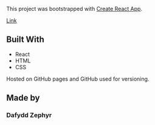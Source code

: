 This project was bootstrapped with [Create React App](https://github.com/facebook/create-react-app).

[Link](https://helloimdavidhaha.github.io/memory-game/)

## Built With
* React
* HTML
* CSS

Hosted on GitHub pages and GitHub used for versioning.

## Made by 
### Dafydd Zephyr

